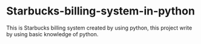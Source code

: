 # Starbucks-billing-system-in-python
This is Starbucks billing system created by using python, this project write by using basic knowledge of python.
